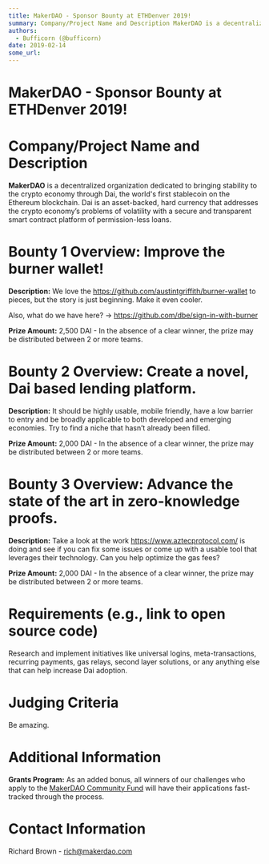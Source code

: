 ```yaml
---
title: MakerDAO - Sponsor Bounty at ETHDenver 2019!
summary: Company/Project Name and Description MakerDAO is a decentralized organization dedicated to bringing stability to the crypto economy through Dai, the worlds first stablecoin on the Ethereum blockchain. Dai is an asset-backed, hard currency that addresses the crypto economy’s problems of volatility with a secure and transparent smart contract platform of permission-less loans. Bounty 1 Overview- Improve the burner wallet! Description- We love the https-//github.com/austintgriffith/burner-wallet to
authors:
  - Bufficorn (@bufficorn)
date: 2019-02-14
some_url: 
---
```


# MakerDAO - Sponsor Bounty at ETHDenver 2019!

# Company/Project Name and Description

**MakerDAO** is a decentralized organization dedicated to bringing stability to the crypto economy through Dai, the world's first stablecoin on the Ethereum blockchain. Dai is an asset-backed, hard currency that addresses the crypto economy’s problems of volatility with a secure and transparent smart contract platform of permission-less loans.

# Bounty 1 Overview: Improve the burner wallet!

**Description:** We love the https://github.com/austintgriffith/burner-wallet to pieces, but the story is just beginning. Make it even cooler.

Also, what do we have here? -> https://github.com/dbe/sign-in-with-burner

**Prize Amount:** 2,500 DAI - In the absence of a clear winner, the prize may be distributed between 2 or more teams.

# Bounty 2 Overview: Create a novel, Dai based lending platform. 

**Description:** It should be highly usable, mobile friendly, have a low barrier to entry and be broadly applicable to both developed and emerging economies. Try to find a niche that hasn’t already been filled.

**Prize Amount:** 2,000 DAI - In the absence of a clear winner, the prize may be distributed between 2 or more teams.

# Bounty 3 Overview: Advance the state of the art in zero-knowledge proofs. 

**Description:** Take a look at the work https://www.aztecprotocol.com/ is doing and see if you can fix some issues or come up with a usable tool that leverages their technology. Can you help optimize the gas fees?

**Prize Amount:** 2,000 DAI - In the absence of a clear winner, the prize may be distributed between 2 or more teams.

# Requirements (e.g., link to open source code)

Research and implement initiatives like universal logins, meta-transactions, recurring payments, gas relays, second layer solutions, or any anything else that can help increase Dai adoption.

# Judging Criteria

Be amazing.

# Additional Information
**Grants Program:** As an added bonus, all winners of our challenges who apply to the [MakerDAO Community Fund](https://medium.com/makerdao/announcing-the-makerdao-core-community-development-initiative-d388bfba88e3) will have their applications fast-tracked through the process.

# Contact Information

Richard Brown - rich@makerdao.com



